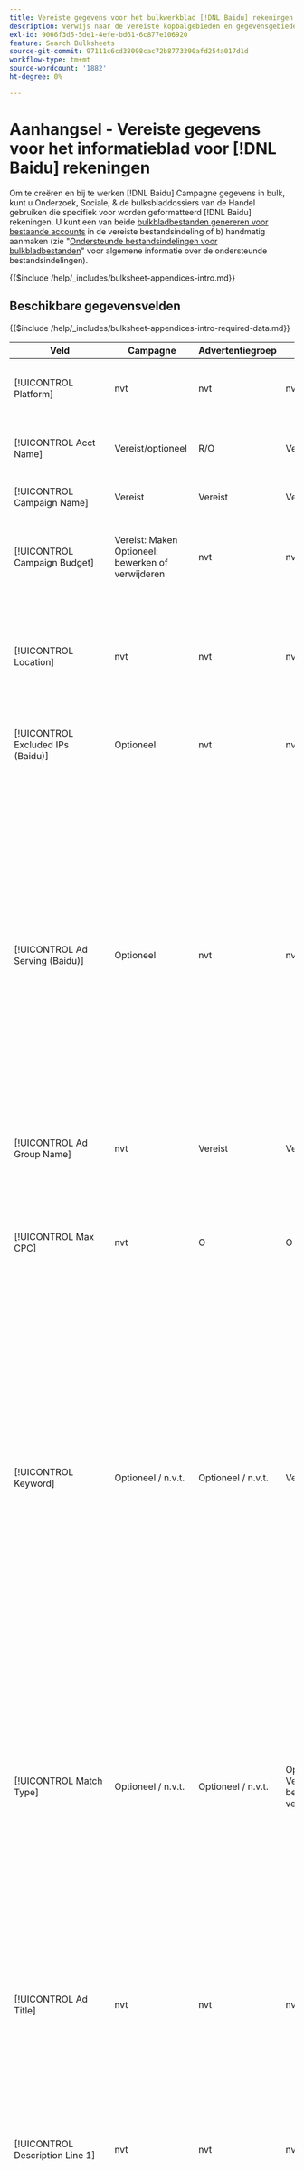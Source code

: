 ```yaml
---
title: Vereiste gegevens voor het bulkwerkblad [!DNL Baidu] rekeningen
description: Verwijs naar de vereiste kopbalgebieden en gegevensgebieden in bulksbladen voor [!DNL Baidu] rekeningen.
exl-id: 9066f3d5-5de1-4efe-bd61-6c877e106920
feature: Search Bulksheets
source-git-commit: 97111c6cd38098cac72b8773390afd254a017d1d
workflow-type: tm+mt
source-wordcount: '1882'
ht-degree: 0%

---
```


# Aanhangsel - Vereiste gegevens voor het informatieblad voor [!DNL Baidu] rekeningen

Om te creëren en bij te werken [!DNL Baidu] Campagne gegevens in bulk, kunt u Onderzoek, Sociale, &amp; de bulksbladdossiers van de Handel gebruiken die specifiek voor worden geformatteerd [!DNL Baidu] rekeningen. U kunt een van beide [bulkbladbestanden genereren voor bestaande accounts](../bulksheet-download.md) in de vereiste bestandsindeling of b) handmatig aanmaken (zie &quot;[Ondersteunde bestandsindelingen voor bulkbladbestanden](bulksheet-file-formats.md)&quot; voor algemene informatie over de ondersteunde bestandsindelingen).

{{$include /help/_includes/bulksheet-appendices-intro.md}}

<!-- Hiding because this is probably too long a list to be useful.

## Available header fields

Platform,Acct Name,Campaign Name,Campaign Budget,Location,Excluded IPs (Baidu), Ad Serving (Baidu),Ad Group Name,Max CPC,Keyword,Match Type,Ad Title,Description Line 1,Description Line 2,Display URL,Base URL,Destination URL,Custom URL Param,Campaign Status,Ad Group Status,Keyword Status,Ad Status,Location Status,[Advertiser-specific Label Classification],Campaign ID,Ad Group ID,Keyword ID,Ad ID,AMO ID,Error Message

{{$include /help/_includes/bulksheet-headers-note.md}}

-->

## Beschikbare gegevensvelden

{{$include /help/_includes/bulksheet-appendices-intro-required-data.md}}

| Veld | Campagne | Advertentiegroep | Trefwoord | Tekst toevoegen | Locatiedoel | Beschrijving |
|----|----|----|----|----|----|----|
| [!UICONTROL Platform] | nvt | nvt | nvt | nvt | nvt | (Opgenomen in gegenereerde bulksbladen ter informatie) Het advertentieplatform. Vereist, tenzij elke rij een AMO-id voor de entiteit bevat. |
| [!UICONTROL Acct Name] | Vereist/optioneel | R/O | Vereist/optioneel | Vereist/optioneel | Vereist/optioneel | (Opgenomen in gegenereerde bulksbladen ter informatie) Het advertentieplatform. Vereist, tenzij elke rij een AMO-id voor de entiteit bevat. |
| [!UICONTROL Campaign Name] | Vereist | Vereist | Vereist | Vereist | Vereist | De unieke naam die een campagne voor een account identificeert. |
| [!UICONTROL Campaign Budget] | Vereist: Maken<br>Optioneel: bewerken of verwijderen | nvt | nvt | nvt | nvt | Een dagelijkse uitgavenlimiet voor de campagne, met of zonder monetaire symbolen en leestekens. Deze waarde overschrijft, maar kan het budget van de account niet overschrijden. |
| [!UICONTROL Location] | nvt | nvt | nvt | nvt | Vereist | Een geografische locatie waar advertenties voor de campagne moeten worden geplaatst. Als u een locatie wilt uitsluiten, plaatst u voor de locatie een minteken (`-`). Als u geen specifieke waarden voor de campagne opgeeft, worden alle locaties aangewezen. |
| [!UICONTROL Excluded IPs (Baidu)] | Optioneel | nvt | nvt | nvt | nvt | IP-adressen van websites waarop uw advertenties niet mogen worden weergegeven. Scheid meerdere waarden met komma&#39;s. |
| [!UICONTROL Ad Serving (Baidu)] | Optioneel | nvt | nvt | nvt | nvt | Hoe vaak moet u uw actieve advertenties in relatie tot elkaar leveren binnen een advertentiegroep:<ul><li><i>Roteren</i> (de standaardinstelling voor nieuwe campagnes): elk van uw advertenties neemt de advertentiesubsidie ongeveer evenveel keer in, zodat Search, Social en Commerce uw advertenties niet alleen op doorkliksnelheid, maar ook op conversies kan scoren.</li><li><i>Optimaliseren:</i> Het advertentienetwerk begunstigt advertenties die een combinatie van een hoog klikthrough tarief en een hoge kwaliteitsscore hebben. Deze advertenties komen vaker op de advertentie in en in de loop van de tijd wordt één advertentie bevoordeeld. Dit resultaat is mogelijk inconsistent met uw zakelijke en optimalisatiedoelstellingen.</li></ul> |
| [!UICONTROL Ad Group Name] | nvt | Vereist | Vereist | Vereist | nvt | De unieke naam die een advertentiegroep identificeert. |
| [!UICONTROL Max CPC] | nvt | O | O | nvt | nvt | De maximale kosten per klik (CPC). Dit is het hoogste bedrag dat u betaalt voor een advertentie in het zoeknetwerk, met of zonder monetaire symbolen en interpunctie. U kunt waarden instellen voor advertentiegroepen en trefwoorden. De standaardinstelling voor een nieuw trefwoord wordt overgenomen van het niveau van de advertentiegroep. |
| [!UICONTROL Keyword] | Optioneel / n.v.t. | Optioneel / n.v.t. | Vereist | nvt | nvt | De trefwoordtekenreeks.<br><br>Als u een trefwoord op advertentiegroep- of campagnereniveau wilt uitsluiten, stelt u de optie [!UICONTROL Match Type] tot [!UICONTROL Negative]. Als de rij de naam van de advertentiegroep bevat, wordt het trefwoord uitgesloten voor de advertentiegroep. Als de rij niet de naam van de advertentiegroep omvat, wordt het sleutelwoord uitgesloten voor de volledige campagne.<br><br><b>Opmerking:</b>Als u een trefwoord wijzigt in Baidu, wordt het bestaande trefwoord verwijderd en wordt een nieuw trefwoord met een nieuwe id gemaakt. U kunt het overeenkomende type echter wijzigen zonder het bestaande trefwoord te verwijderen. |
| [!UICONTROL Match Type] | Optioneel / n.v.t. | Optioneel / n.v.t. | Optioneel: maken<br>Vereist/optioneel: bewerken of verwijderen | nvt | nvt | De optie voor trefwoordafstemming voor het trefwoord: <i>[!UICONTROL Broad]</i>, <i>[!UICONTROL Exact]</i>, <i>[!UICONTROL Phrase]</i>, <i>[!UICONTROL Negative Broad]</i>, of <i>[!UICONTROL Negative Exact]</i>. Definieer negatieve trefwoorden op campagnereniveau of op groepsniveau.<br><br>Voor nieuwe trefwoorden is de standaardwaarde <i>[!UICONTROL Broad]</i>. Een waarde voor het type van gelijke of sleutelwoordidentiteitskaart wordt vereist slechts om een sleutelwoord met veelvoudige gelijke types uit te geven.<br><br><b>Opmerking:</b>U kunt het overeenkomingstype wijzigen voor een [!DNL Baidu] zonder het bestaande trefwoord te verwijderen. |
| [!UICONTROL Ad Title] | nvt | nvt | nvt | Vereist | nvt | De kop van een advertentie. De maximumlengte is 14 double-byte of 28 single-byte tekens.<br><br><b>Opmerking:</b> Als u de advertentie wijzigt, verwijdert u de bestaande advertentie en maakt u een nieuwe advertentie met dezelfde eigenschappen. |
| [!UICONTROL Description Line 1] | nvt | nvt | nvt | Vereist | nvt | De eerste regel van de tekst van een advertentie. De minimale lengte is vier double-byte of acht single-byte tekens en de maximale lengte is 20 double-byte of 40 single-byte tekens.<br><br><b>Opmerking:</b> Als u de advertentie wijzigt, verwijdert u de bestaande advertentie en maakt u een nieuwe advertentie met dezelfde eigenschappen. |
| [!UICONTROL Description Line 2] | nvt | nvt | nvt | Vereist | nvt | De tweede regel van de tekst van een advertentie. De minimale lengte is vier double-byte of acht single-byte tekens en de maximale lengte is 20 double-byte of 40 single-byte tekens.<br><br><b>Opmerking:</b> Als u de advertentie wijzigt, verwijdert u de bestaande advertentie en maakt u een nieuwe advertentie met dezelfde eigenschappen. |
| [!UICONTROL Display URL] | nvt | nvt | nvt | Vereist | nvt | De URL die in een advertentie wordt weergegeven. De maximale lengte is 35 single-byte tekens. |
| [!UICONTROL Base URL] | nvt | nvt | Optioneel | Vereist | nvt | De bestemmingspagina URL waaraan de eind - gebruikers worden genomen wanneer zij uw advertentie klikken, met inbegrip van om het even welke toevoegingsparameters die voor de campagne of de rekening worden gevormd.<br><br>Basis/definitieve URLs op het sleutelwoordniveau treedt URLs op het advertentieniveau en hoger met voeten. |
| [!UICONTROL Destination URL] | nvt | nvt | nvt | nvt | nvt | (Opgenomen in gegenereerde bulksbladen voor informatiedoeleinden; niet gepost naar het advertentienetwerk) Voor accounts met doel-URL&#39;s is deze waarde de URL die een advertentie koppelt aan een basis-URL/bestemmingspagina op de website van de adverteerder (soms via een andere site die de klik bijhoudt en de gebruiker vervolgens doorstuurt naar de bestemmingspagina). Het omvat om het even welke toevoegingsparameters die voor de Onderzoek, Sociale, &amp; de campagne of de rekening van de Handel worden gevormd. Als u URL&#39;s voor bijhouden hebt gegenereerd, is deze waarde gebaseerd op de volgende parameters in uw accountinstellingen en campagnemontages. Als u toevoegde en netwerk-specifieke parameters, kunnen zij met de gelijkwaardige parameters voor Onderzoek, Sociale, &amp; Handel worden vervangen.<br><br>Voor accounts met uiteindelijke URL&#39;s geeft deze kolom dezelfde waarde als de [!UICONTROL Base URL/Final URL column]. |
| [!UICONTROL Custom URL Param] | nvt | nvt | Optioneel | Optioneel | nvt | Gegevens ter vervanging van de `{custom_code}` dynamische variabele wanneer de variabele is opgenomen in de volgende parameters voor de instellingen van de zoekaccount of campagne. Als u de aangepaste waarde in de URL voor bijhouden wilt invoegen, uploadt u het bulksheet-bestand met de opdracht [!UICONTROL Generate Tracking URLs] -optie. |
| [!UICONTROL Campaign Status] | Optioneel: maken of bewerken<br>Vereist: verwijderen | nvt | nvt | nvt | nvt | De weergavestatus van de campagne: <i>[!UICONTROL Active]</i>, <i>[!UICONTROL Paused]</i>, of <i>[!UICONTROL Deleted]</i> (alleen bestaande campagnes). De standaardwaarde voor nieuwe campagnes is <i>[!UICONTROL Active]</i>. Als u een actieve of gepauzeerde campagne wilt verwijderen, voert u de waarde &quot;[!UICONTROL Deleted]&quot;. |
| [!UICONTROL Ad Group Status] | nvt | Optioneel: maken of bewerken<br>Vereist: verwijderen | nvt | nvt | nvt | De weergavestatus van de advertentiegroep: <i>[!UICONTROL Active]</i>, <i>[!UICONTROL Paused]</i>, of <i>[!UICONTROL Deleted]</i> (alleen bestaande advertentiegroepen). De standaardwaarde voor nieuwe advertentiegroepen is <i>[!UICONTROL Active]</i>. Als u een actieve of gepauzeerde ad-groep wilt verwijderen, voert u de waarde &quot;[!UICONTROL Deleted]&quot;. |
| [!UICONTROL Keyword Status] | nvt | nvt | Optioneel: maken of bewerken<br>Vereist: verwijderen | nvt | nvt | De weergavestatus van het trefwoord: <i>[!UICONTROL Active]</i>, <i>[!UICONTROL Deleted]</i> (alleen bestaande trefwoorden), <i>[!UICONTROL Inactive]</i> (niet bewerkbaar), <i>[!UICONTROL Paused]</i> (alleen bestaande trefwoorden), of <i>[!UICONTROL Pending]</i>(kan niet worden bewerkt). De standaardwaarde voor nieuwe trefwoorden is <i>[!UICONTROL Active]</i>.<br><br>Voer de waarde in om een trefwoord te verwijderen <i>[!UICONTROL Deleted]</i>. |
| [!UICONTROL Ad Status] | nvt | nvt | nvt | Optioneel: maken of bewerken<br>Vereist: verwijderen | nvt | De weergavestatus van de advertentie: <i>[!UICONTROL Active]</i>(standaard voor nieuwe advertenties), <i>[!UICONTROL Deleted]</i> (alleen bestaande advertenties), <i>[!UICONTROL Disapproved]</i> (niet bewerkbaar), <i>[!UICONTROL Inactive]</i> (niet bewerkbaar), <i>[!UICONTROL Paused]</i>, of <i>[!UICONTROL Pending (not editable)]</i>.<br><br>Voer de waarde in om een advertentie te verwijderen <i>[!UICONTROL Deleted]</i>. |
| [!UICONTROL Location Status] | nvt | nvt | nvt | nvt | Optioneel: maken of bewerken<br>Vereist: verwijderen | De status van het locatiedoel: <i>[!UICONTROL Active]</i> of <i>[!UICONTROL Deleted] (alleen bestaande locaties). De standaardwaarde voor nieuwe locaties is <i>[!UICONTROL Active]. Voer de waarde in om een actieve locatie te verwijderen <i>[!UICONTROL Deleted]. |
| \[Advertiserspecifieke labelclassificatie\] | Optioneel | Optioneel | Optioneel | Optioneel | nvt | (Benoemd voor een advertentiespecifieke labelclassificatie, zoals &quot;Kleur&quot; voor een labelclassificatie genaamd Kleur) Een waarde voor de opgegeven classificatie die aan de entiteit is gekoppeld. U kunt per entiteit slechts één waarde per classificatie opnemen (zoals &quot;rood&quot; voor de labelclassificatie &quot;Kleur&quot; voor campagne A). De maximumlengte is 100 tekens en de waarde kan ASCII- en niet-ASCII-tekens bevatten.<br><br>De classificaties van het etiket en hun etiketwaarden worden toegepast op alle kindcomponenten; de nieuwe componenten die later worden toegevoegd worden automatisch geassocieerd met het etiket. <br><br>De classificatienaam en de classificatiewaarde zijn niet hoofdlettergevoelig. |
| [!UICONTROL Constraints] | Optioneel | Optioneel | Optioneel | nvt | nvt | Een beperking die aan de entiteit is toegewezen. U kunt slechts één beperking per entiteit toewijzen.<br><br>Restricties worden overgeërfd door onderliggende entiteiten, zodat u geen waarden voor onderliggende entiteiten hoeft in te voeren, tenzij u de overgeërfde waarden wilt overschrijven. |
| [!UICONTROL Campaign ID] | n.v.t. maken<br>Vereist/optioneel: Bewerken en verwijderen | Optioneel | Optioneel | Optioneel | nvt | De unieke id die een bestaande campagne identificeert. In CSV- en TSV-bestanden moet dit worden voorafgegaan door één aanhalingsteken (&#39;).[^1] Deze optie is alleen vereist wanneer u de naam van de campagne wijzigt, tenzij de rij een AMO-id voor de campagne bevat. |
| [!UICONTROL Ad Group ID] | nvt | n.v.t. maken<br>Vereist/optioneel: Bewerken en verwijderen | Optioneel | Optioneel | nvt | De unieke id die een bestaande advertentiegroep identificeert. In CSV- en TSV-bestanden moet dit worden voorafgegaan door één aanhalingsteken (&#39;).[^1] Deze optie is alleen vereist wanneer u de naam van de advertentiegroep wijzigt, tenzij de rij een AMO-id voor de advertentiegroep bevat. |
| [!UICONTROL Keyword ID] | nvt | nvt | n.v.t. maken<br>Vereist/optioneel: Bewerken en verwijderen | nvt | nvt | De unieke id die een bestaand trefwoord identificeert. In CSV- en TSV-bestanden moet dit worden voorafgegaan door één aanhalingsteken (&#39;).[^1] Vereist slechts wanneer u de sleutelwoordnaam verandert, tenzij de rij a) voldoende bezitskolommen omvat om het sleutelwoord te identificeren of b) een identiteitskaart van AMO. |
| [!UICONTROL Ad ID] | nvt | nvt | nvt | n.v.t. maken<br>Vereist/optioneel: Bewerken en verwijderen | nvt | De unieke id die een bestaand trefwoord identificeert. In CSV- en TSV-bestanden moet dit worden voorafgegaan door één aanhalingsteken (&#39;).[^1] Vereist slechts wanneer u de sleutelwoordnaam verandert, tenzij de rij a) voldoende bezitskolommen omvat om het sleutelwoord te identificeren of b) een identiteitskaart van AMO. |
| [!UICONTROL AMO ID] | n.v.t. maken<br>Optioneel: Bewerken en verwijderen | n.v.t. maken<br>Optioneel: Bewerken en verwijderen | n.v.t. maken<br>Optioneel: Bewerken en verwijderen | n.v.t. maken<br>Optioneel: Bewerken en verwijderen | n.v.t. maken<br>Optioneel: Bewerken en verwijderen | (In gegenereerde opsommingstekens) en [!DNL Adobe]-generated unique identifier for a synced entity. Voor responsieve zoekadvertenties is de AMO-id vereist om advertenties te bewerken of te verwijderen, tenzij u de [!UICONTROL Ad ID]. Als u gegevens voor alle andere entiteitstypen met een AMO-id wilt bewerken, moet de AMO-id de gegevens bewerken of verwijderen, tenzij u de id van de entiteit en de bovenliggende entiteit-id opneemt.<br><br>Zoek, Sociaal, &amp; Handel gebruikt de waarde om de correcte identiteit te bepalen uit te geven maar post identiteitskaart niet aan het advertentienetwerk. |
| [!UICONTROL EF Error Message] | nvt | nvt | nvt | nvt | nvt | (Opgenomen in gegenereerde bulksbladen ter informatie) Tijdelijke aanduiding voor het weergeven van foutberichten van Zoeken, Sociale Zaken en Handel met betrekking tot gegevens in de rij; foutberichten worden opgenomen in [!UICONTROL EF Errors] bestanden. Deze waarde wordt niet naar het advertentienetwerk gepost. |
| [!UICONTROL SE Error Message] | nvt | nvt | nvt | nvt | nvt | (Opgenomen in gegenereerde bulksbladen ter informatie) Tijdelijke aanduiding voor het weergeven van foutberichten van het advertentienetwerk met betrekking tot gegevens in de rij; foutberichten worden opgenomen in [!UICONTROL SE Errors] bestanden. Deze waarde wordt niet naar het advertentienetwerk gepost. |

[^1]: Excel zet grote aantallen in wetenschappelijke aantekening (zoals 2.12E+09 voor 2115585666) om wanneer het dossier opent. Als u cijfers in de standaardnotatie wilt weergeven, selecteert u een willekeurige cel in de kolom en klikt u in de formulebalk.

>[!MORELIKETHIS]
>
>* [Bijlage - Fouten in bladbladen](../bulksheet-errors.md)
>* [Bewerkingen die u kunt uitvoeren in bulksbladen](bulksheet-operations.md)
>* [Ondersteunde bestandsindelingen voor bulksbladen](bulksheet-file-formats.md)
>* [Een bulkbladbestand downloaden/maken](../bulksheet-download.md)
>* [Opmaak voor het bijhouden van klikken voor [!DNL Naver]](/help/search-social-commerce/tracking/formats-click-tracking-naver.md)
>* [Een bulksbladbestand of gecorrigeerd foutbestand uploaden](../bulksheet-upload.md)
